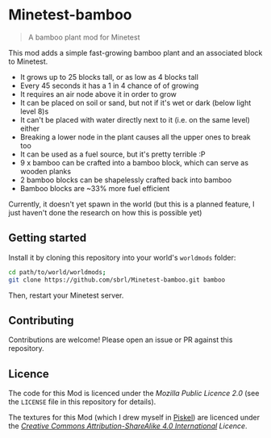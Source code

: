 # Minetest-bamboo

> A bamboo plant mod for Minetest

This mod adds a simple fast-growing bamboo plant and an associated block to Minetest.

 - It grows up to 25 blocks tall, or as low as 4 blocks tall
 - Every 45 seconds it has a 1 in 4 chance of of growing
 - It requires an air node above it in order to grow
 - It can be placed on soil or sand, but not if it's wet or dark (below light level 8)s
 - It can't be placed with water directly next to it (i.e. on the same level) either
 - Breaking a lower node in the plant causes all the upper ones to break too
 - It can be used as a fuel source, but it's pretty terrible :P
 - 9 x bamboo can be crafted into a bamboo block, which can serve as wooden planks
 - 2 bamboo blocks can be shapelessly crafted back into bamboo
 - Bamboo blocks are ~33% more fuel efficient

Currently, it doesn't yet spawn in the world (but this is a planned feature, I just haven't done the research on how this is possible yet)


## Getting started
Install it by cloning this repository into your world's `worldmods` folder:

```bash
cd path/to/world/worldmods;
git clone https://github.com/sbrl/Minetest-bamboo.git bamboo
```

Then, restart your Minetest server.


## Contributing
Contributions are welcome! Please open an issue or PR against this repository.


## Licence
The code for this Mod is licenced under the _Mozilla Public Licence 2.0_ (see the `LICENSE` file in this repository for details).

The textures for this Mod (which I drew myself in [Piskel](https://www.piskelapp.com/)) are licenced under the _[Creative Commons Attribution-ShareAlike 4.0 International](https://creativecommons.org/licenses/by-sa/4.0/) Licence_.
